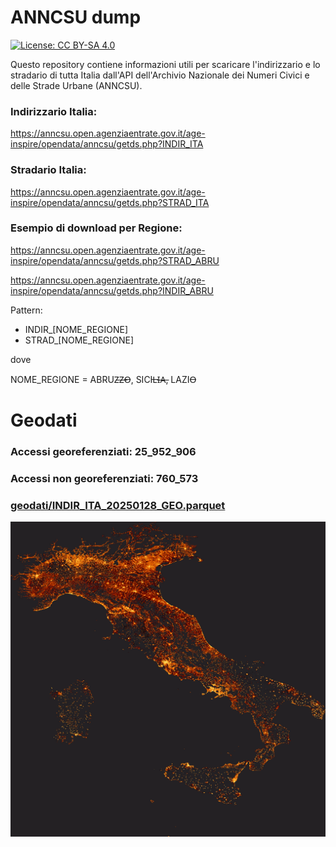 # ANNCSU dump

[![License: CC BY-SA 4.0](https://img.shields.io/badge/License-CC%20BY--SA%204.0-lightgrey.svg)](https://creativecommons.org/licenses/by/4.0/)

Questo repository contiene informazioni utili per scaricare l'indirizzario e lo stradario di tutta Italia dall'API dell'Archivio Nazionale dei Numeri Civici e delle Strade Urbane (ANNCSU).

### Indirizzario Italia:

https://anncsu.open.agenziaentrate.gov.it/age-inspire/opendata/anncsu/getds.php?INDIR_ITA

### Stradario Italia:

https://anncsu.open.agenziaentrate.gov.it/age-inspire/opendata/anncsu/getds.php?STRAD_ITA

### Esempio di download per Regione:

https://anncsu.open.agenziaentrate.gov.it/age-inspire/opendata/anncsu/getds.php?STRAD_ABRU

https://anncsu.open.agenziaentrate.gov.it/age-inspire/opendata/anncsu/getds.php?INDIR_ABRU

Pattern:

- INDIR_[NOME_REGIONE]
- STRAD_[NOME_REGIONE]

dove

NOME_REGIONE = ABRUZ̶Z̶O̶, SICIL̶I̶A̶, LAZIO̶

# Geodati
### Accessi georeferenziati: 25_952_906
### Accessi non georeferenziati: 760_573
### [geodati/INDIR_ITA_20250128_GEO.parquet](https://github.com/ivandorte/anncsu_dump/blob/main/geodati/INDIR_ITA_20250128_GEO.parquet)

![italia](italia.png)

